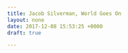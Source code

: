 ```yaml
---
title: Jacob Silverman, World Goes On
layout: none
date: 2017-12-08 15:53:25 +0000
draft: true

---
```

